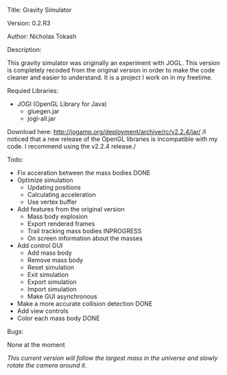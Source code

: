 Title:    Gravity Simulator

Version:  0.2.R3

Author:   Nicholas Tokash

Description:

This gravity simulator was originally an experiment with JOGL. This version is completely recoded from the original version in order to make the code cleaner and easier to understand. It is a project I work on in my freetime.

Requied Libraries:

- JOGl (OpenGL Library for Java)
  - gluegen.jar
  - jogl-all.jar

Download here: http://jogamp.org/deployment/archive/rc/v2.2.4/jar/
/I noticed that a new release of the OpenGL libraries is incompatible with my code. I recommend using the v2.2.4 release./


Todo:

- Fix acceration between the mass bodies DONE
- Optimize simulation 
  - Updating positions
  - Calculating acceleration
  - Use vertex buffer
- Add features from the original version
  - Mass body explosion
  - Export rendered frames
  - Trail tracking mass bodies INPROGRESS
  - On screen information about the masses
- Add control GUI
  - Add mass body
  - Remove mass body
  - Reset simulation
  - Exit simulation
  - Export simulation
  - Import simulation
  - Make GUI asynchronous
- Make a more accurate collision detection DONE
- Add view controls
- Color each mass body DONE

Bugs:

None at the moment


*This current version will follow the largest mass in the universe and slowly rotate the camera around it.*
